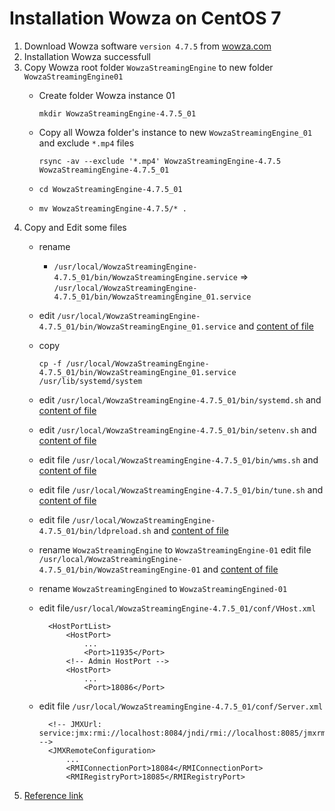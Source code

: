 # Installation Wowza on CentOS 7
1. Download Wowza software `version 4.7.5` from [wowza.com](https://www.wowza.com/pricing/installer)
2. Installation Wowza successfull
3. Copy Wowza root folder `WowzaStreamingEngine` to new folder `WowzaStreamingEngine01`
    - Create folder Wowza instance 01
    
          mkdir WowzaStreamingEngine-4.7.5_01
    
    - Copy all Wowza folder's instance to new `WowzaStreamingEngine_01` and exclude `*.mp4` files
    
          rsync -av --exclude '*.mp4' WowzaStreamingEngine-4.7.5 WowzaStreamingEngine-4.7.5_01
    - `cd WowzaStreamingEngine-4.7.5_01`
    - `mv WowzaStreamingEngine-4.7.5/* .`
4. Copy and Edit some files
    - rename
      - `/usr/local/WowzaStreamingEngine-4.7.5_01/bin/WowzaStreamingEngine.service` => `/usr/local/WowzaStreamingEngine-4.7.5_01/bin/WowzaStreamingEngine_01.service`
    - edit `/usr/local/WowzaStreamingEngine-4.7.5_01/bin/WowzaStreamingEngine_01.service` and [content of file](https://raw.githubusercontent.com/alochym01/wowza/master/WowzaStreamingEngine_01.service)
    - copy
          
          cp -f /usr/local/WowzaStreamingEngine-4.7.5_01/bin/WowzaStreamingEngine_01.service /usr/lib/systemd/system
          
    - edit `/usr/local/WowzaStreamingEngine-4.7.5_01/bin/systemd.sh` and [content of file](https://raw.githubusercontent.com/alochym01/wowza/master/systemd.sh)
    - edit `/usr/local/WowzaStreamingEngine-4.7.5_01/bin/setenv.sh` and [content of file](https://raw.githubusercontent.com/alochym01/wowza/master/setenv.sh)
    - edit file `/usr/local/WowzaStreamingEngine-4.7.5_01/bin/wms.sh` and [content of file](https://raw.githubusercontent.com/alochym01/wowza/master/wms.sh)
    - edit file `/usr/local/WowzaStreamingEngine-4.7.5_01/bin/tune.sh` and [content of file](https://raw.githubusercontent.com/alochym01/wowza/master/tune.sh)
    - edit file `/usr/local/WowzaStreamingEngine-4.7.5_01/bin/ldpreload.sh` and [content of file](https://raw.githubusercontent.com/alochym01/wowza/master/ldpreload.sh)
    - rename `WowzaStreamingEngine` to `WowzaStreamingEngine-01` edit file `/usr/local/WowzaStreamingEngine-4.7.5_01/bin/WowzaStreamingEngine-01` and [content of file](https://raw.githubusercontent.com/alochym01/wowza/master/WowzaStreamingEngine)
    - rename `WowzaStreamingEngined` to `WowzaStreamingEngined-01`    
    - edit file`/usr/local/WowzaStreamingEngine-4.7.5_01/conf/VHost.xml`
        
            <HostPortList>
			    <HostPort>
                    ...
    				<Port>11935</Port>
                <!-- Admin HostPort -->
			    <HostPort>
                    ...
    				<Port>18086</Port>
   
    - edit file `/usr/local/WowzaStreamingEngine-4.7.5_01/conf/Server.xml`    

		    <!-- JMXUrl: service:jmx:rmi://localhost:8084/jndi/rmi://localhost:8085/jmxrmi -->
		    <JMXRemoteConfiguration>
                ...
			    <RMIConnectionPort>18084</RMIConnectionPort>
			    <RMIRegistryPort>18085</RMIRegistryPort>
5. [Reference link](https://www.wowza.com/docs/how-to-run-multiple-instances-of-wowza-media-server-on-one-computer)
